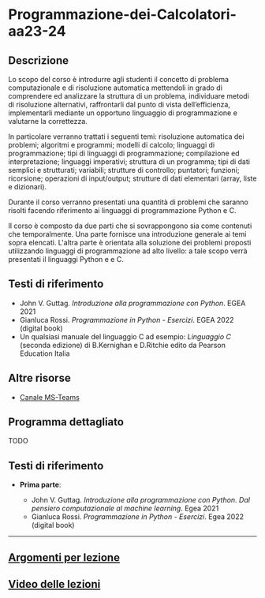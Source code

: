 # Programmazione-dei-Calcolatori-aa23-24

## Descrizione

Lo scopo del corso è introdurre agli studenti il concetto di problema computazionale e di risoluzione automatica mettendoli in grado di comprendere ed analizzare la struttura di un problema, individuare metodi di risoluzione alternativi, raffrontarli dal punto di vista dell’efficienza, implementarli mediante un opportuno linguaggio di programmazione e valutarne la correttezza.

In particolare verranno trattati i seguenti temi: risoluzione automatica dei problemi; algoritmi e programmi; modelli di calcolo; linguaggi di programmazione; tipi di linguaggi di programmazione; compilazione ed interpretazione; linguaggi imperativi; struttura di un programma; tipi di dati semplici e strutturati; variabili; strutture di controllo; puntatori; funzioni; ricorsione; operazioni di input/output; strutture di dati elementari (array, liste e dizionari).

Durante il corso verranno presentati una quantità di problemi che saranno risolti facendo riferimento ai linguaggi di programmazione Python e C.

Il corso è composto da due parti che si sovrappongono sia come contenuti che temporalmente. Una  parte fornisce una introduzione generale ai temi sopra elencati. L'altra parte è orientata alla soluzione dei problemi proposti utilizzando linguaggi di programmazione ad alto livello: a tale scopo verrà presentati il linguaggi Python e e C.

## Testi di riferimento

- John V. Guttag. *Introduzione alla programmazione con Python*. EGEA 2021
- Gianluca Rossi. *Programmazione in Python - Esercizi*. EGEA 2022 (digital book)
- Un qualsiasi manuale del linguaggio C ad esempio: *Linguaggio C* (seconda edizione) di B.Kernighan e D.Ritchie edito da Pearson Education Italia

## Altre risorse

- [Canale MS-Teams](https://teams.microsoft.com/l/team/19%3aa6a29db18c834a8fb822d968ea008f10%40thread.tacv2/conversations?groupId=07158cb1-0fc1-4930-befd-80987312c5f0&tenantId=24c5be2a-d764-40c5-9975-82d08ae47d0e)

## Programma dettagliato

TODO

## Testi di riferimento

* **Prima parte**:
  
  * John V. Guttag. *Introduzione alla programmazione con Python. Dal pensiero computazionale al machine learning*. Egea 2021
  * Gianluca Rossi. *Programmazione in Python - Esercizi*. Egea 2022 (digital book)

-----------------

## [Argomenti per lezione](./argomenti_x_lezione.md)

## [Video delle lezioni](./video.md)
